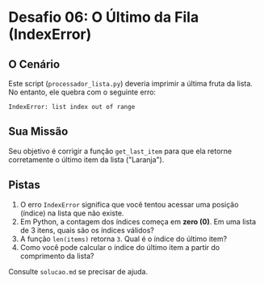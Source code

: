 # Desafio 06: O Último da Fila (IndexError)

## O Cenário
Este script (`processador_lista.py`) deveria imprimir a última fruta da lista. No entanto, ele quebra com o seguinte erro:

`IndexError: list index out of range`

## Sua Missão
Seu objetivo é corrigir a função `get_last_item` para que ela retorne corretamente o último item da lista ("Laranja").

## Pistas
1.  O erro `IndexError` significa que você tentou acessar uma posição (índice) na lista que não existe.
2.  Em Python, a contagem dos índices começa em **zero (0)**. Em uma lista de 3 itens, quais são os índices válidos?
3.  A função `len(items)` retorna `3`. Qual é o índice do último item?
4.  Como você pode calcular o índice do último item a partir do comprimento da lista?

Consulte `solucao.md` se precisar de ajuda.